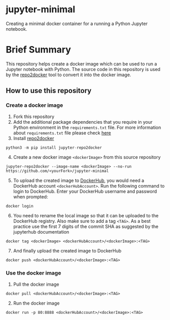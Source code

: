 # jupyter-minimal
Creating a minimal docker container for a running a Python Jupyter notebook.

# Brief Summary
This repository helps create a docker image which can be used to run a Jupyter notebook with Python. The source code in this repository is used by the [repo2docker](https://repo2docker.readthedocs.io/en/latest/) tool to convert it into the docker image. 

## How to use this repository
### Create a docker image
1. Fork this repository
2. Add the additional package dependencies that you require in your Python environment in the `requirements.txt` file. For more information about `requirements.txt` file please check [here](https://pip.pypa.io/en/stable/user_guide/#requirements-files)
3. Install [repo2docker](https://repo2docker.readthedocs.io/en/latest/)
  ```python
  python3 -m pip install jupyter-repo2docker
  ```
4. Create a new docker image `<dockerImage>` from this source repository
  ```
  jupyter-repo2docker --image-name <dockerImage> --no-run https://github.com/<yourFork>/jupyter-minimal
  ```
5. To upload the created image to [DockerHub](https://hub.docker.com/), you would need a DockerHub account `<dockerHubAccount>`.  Run the following command to login to DockerHub. Enter your DockerHub username and password when prompted:
  ```
  docker login
  
  ```
6. You need to rename the local image so that it can be uploaded to the DockerHub registry. Also make sure to add a tag `<TAG>`. As a best practice use the first 7 digits of the commit SHA as suggested by the jupyterhub documentation
  ```
  docker tag <dockerImage> <dockerHubAccount>/<dockerImage>:<TAG>
  
  ```

7. And finally upload the created image to DockerHub
  ```
  docker push <dockerHubAccount>/<dockerImage>:<TAG>
  
  ```

### Use the docker image
1. Pull the docker image
```
docker pull <dockerHubAccount>/<dockerImage>:<TAG>
```
2. Run the docker image
```
docker run -p 80:8888 <dockerHubAccount>/<dockerImage>:<TAG>
```
